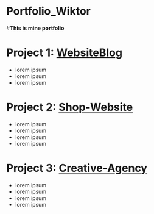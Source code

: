 # Portfolio_Wiktor
#**This is mine portfolio**


# Project 1:  [WebsiteBlog](https://github.com/Wiktor-prog/WebsiteBlog) 

* lorem ipsum
* lorem ipsum
* lorem ipsum


# Project 2: [Shop-Website](https://github.com/Wiktor-prog/Shop-Website)

* lorem ipsum
* lorem ipsum
* lorem ipsum
* lorem ipsum


# Project 3: [Creative-Agency](https://github.com/Wiktor-prog/Creative-Agency)

* lorem ipsum
* lorem ipsum
* lorem ipsum
* lorem ipsum



